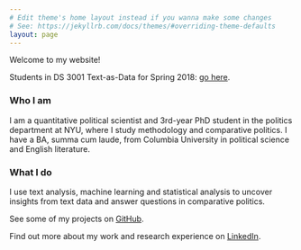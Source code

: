 ```yaml
---
# Edit theme's home layout instead if you wanna make some changes
# See: https://jekyllrb.com/docs/themes/#overriding-theme-defaults
layout: page
---
```


Welcome to my website!

Students in DS 3001 Text-as-Data for Spring 2018: <a href="text-as-data-lab/">go here</a>.

<h3>Who I am</h3>

I am a quantitative political scientist and 3rd-year PhD student in the politics department at NYU, where I study methodology and comparative politics. I have a BA, summa cum laude, from Columbia University in political science and English literature.

<h3>What I do</h3>

I use text analysis, machine learning and statistical analysis to uncover insights from text data and answer questions in comparative politics.

See some of my projects on <a href="https://github.com/leslie-huang">GitHub</a>.

Find out more about my work and research experience on <a href="https://www.linkedin.com/in/huangleslie">LinkedIn</a>.
